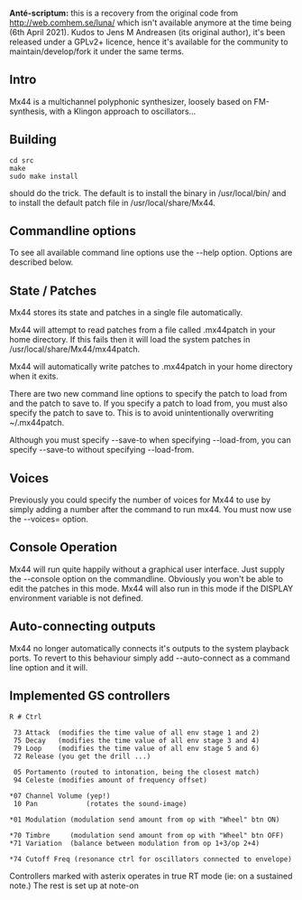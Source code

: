 **Anté-scriptum:** this is a recovery from the original code from http://web.comhem.se/luna/ which isn't available anymore at the time being (6th April 2021).
Kudos to Jens M Andreasen  (its original author), it's been released under a GPLv2+ licence, hence it's available for the community to maintain/develop/fork it under the same terms.




Intro
-----

Mx44 is a multichannel polyphonic synthesizer, loosely based on FM-synthesis, with a Klingon approach to oscillators...



Building
--------

```
cd src
make
sudo make install
```

should do the trick. The default is to install the binary in /usr/local/bin/ and to install the default patch file in /usr/local/share/Mx44.



Commandline options
-------------------

To see all available command line options use the --help option.
Options are described below.



State / Patches
---------------
Mx44 stores its state and patches in a single file automatically.

Mx44 will attempt to read patches from a file called .mx44patch in your home directory. If this fails then it will load the system patches in /usr/local/share/Mx44/mx44patch.

Mx44 will automatically write patches to .mx44patch in your home directory when it exits.

There are two new command line options to specify the patch to load from and the patch to save to. If you specify a patch to load from, you must also specify the patch to save to. This is
to avoid unintentionally overwriting ~/.mx44patch.

Although you must specify --save-to when specifying --load-from, you can specify --save-to without specifying --load-from.



Voices
------

Previously you could specify the number of voices for Mx44 to use by simply adding a number after the command to run mx44. You must now use the --voices= option.



Console Operation
-----------------

Mx44 will run quite happily without a graphical user interface. Just supply the --console option on the commandline. Obviously you won't be able to edit the patches in this mode. Mx44 will
also run in this mode if the DISPLAY environment variable is not defined.



Auto-connecting outputs
-----------------------

Mx44 no longer automatically connects it's outputs to the system playback ports. To revert to this behaviour simply add --auto-connect as a command line option and it will.



Implemented GS controllers
--------------------------

```
R # Ctrl

 73 Attack  (modifies the time value of all env stage 1 and 2)
 75 Decay   (modifies the time value of all env stage 3 and 4)
 79 Loop    (modifies the time value of all env stage 5 and 6)
 72 Release (you get the drill ...)

 05 Portamento (routed to intonation, being the closest match)
 94 Celeste (modifies amount of frequency offset)

*07 Channel Volume (yep!)
 10 Pan            (rotates the sound-image)

*01 Modulation (modulation send amount from op with "Wheel" btn ON)

*70 Timbre     (modulation send amount from op with "Wheel" btn OFF)
*71 Variation  (balance between modulation from op 1+3/op 2+4)

*74 Cutoff Freq (resonance ctrl for oscillators connected to envelope)
```

Controllers marked with asterix operates in true RT mode (ie: on a sustained note.) The rest is set up at note-on
